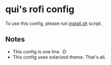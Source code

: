 # qui's rofi config

To use this config, please run [install.sh](../install.sh) script.

## Notes

- This config is one line. :D
- This config uses solarized theme. That's all.
